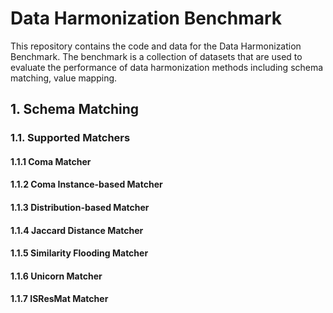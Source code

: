 # Data Harmonization Benchmark

This repository contains the code and data for the Data Harmonization Benchmark. The benchmark is a collection of datasets that are used to evaluate the performance of data harmonization methods including schema matching, value mapping. 

## 1. Schema Matching

### 1.1. Supported Matchers
#### 1.1.1 Coma Matcher
#### 1.1.2 Coma Instance-based Matcher
#### 1.1.3 Distribution-based Matcher
#### 1.1.4 Jaccard Distance Matcher
#### 1.1.5 Similarity Flooding Matcher
#### 1.1.6 Unicorn Matcher
#### 1.1.7 ISResMat Matcher